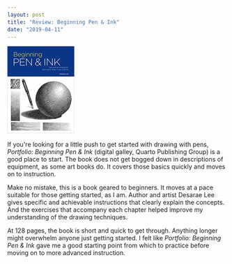 ```yaml
---
layout: post
title: "Review: Beginning Pen & Ink"
date: "2019-04-11"
---
```


![](/assets/images/51dF1FHC1YL._SX383_BO1204203200_-154x200.jpg)

If you're looking for a little push to get started with drawing with pens, _Portfolio: Beginning Pen & Ink_ (digital galley, Quarto Publishing Group) is a good place to start. The book does not get bogged down in descriptions of equipment, as some art books do. It covers those basics quickly and moves on to instruction.

Make no mistake, this is a book geared to beginners. It moves at a pace suitable for those getting started, as I am. Author and artist Desarae Lee gives specific and achievable instructions that clearly explain the concepts. And the exercises that accompany each chapter helped improve my understanding of the drawing techniques.

At 128 pages, the book is short and quick to get through. Anything longer might overwhelm anyone just getting started. I felt like _Portfolio: Beginning Pen & Ink_ gave me a good starting point from which to practice before moving on to more advanced instruction.
